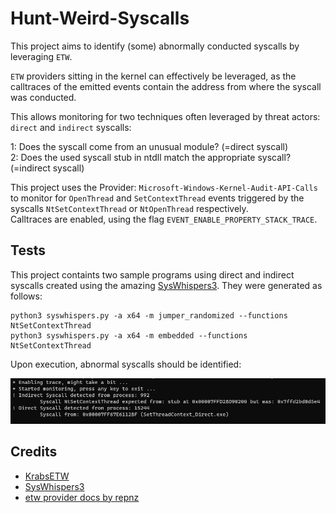 # Hunt-Weird-Syscalls

This project aims to identify (some) abnormally conducted syscalls by leveraging ``ETW``.   

``ETW`` providers sitting in the kernel can effectively be leveraged, as the calltraces of the emitted events contain the address from where the syscall was conducted.

This allows monitoring for two techniques often leveraged by threat actors: ``direct`` and ``indirect`` syscalls:

1: Does the syscall come from an unusual module? (=direct syscall)   
2: Does the used syscall stub in ntdll match the appropriate syscall? (=indirect syscall)

This project uses the Provider: ``Microsoft-Windows-Kernel-Audit-API-Calls`` to monitor for ``OpenThread`` and ``SetContextThread`` events triggered by the syscalls ``NtSetContextThread`` or ``NtOpenThread`` respectively.    
Calltraces are enabled, using the flag ``EVENT_ENABLE_PROPERTY_STACK_TRACE``.

## Tests

This project containts two sample programs using direct and indirect syscalls created using the amazing [SysWhispers3](https://github.com/klezVirus/SysWhispers3).
They were generated as follows:

```
python3 syswhispers.py -a x64 -m jumper_randomized --functions NtSetContextThread
python3 syswhispers.py -a x64 -m embedded --functions NtSetContextThread
```

Upon execution, abnormal syscalls should be identified:

![Identification of Abnormal Syscalls](/Screenshots/1.png?raw=true)

## Credits

- [KrabsETW](https://github.com/microsoft/krabsetw) 
- [SysWhispers3](https://github.com/klezVirus/SysWhispers3)
- [etw provider docs by repnz](https://github.com/repnz/etw-providers-docs)
